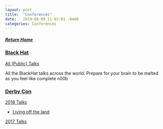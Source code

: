 ```yaml
---
layout: post
title:  "Conferences"
date:   2019-08-09 11:03:01 -0400
categories: Conferences
---
```

##### [Return Home](https://thegetch.github.io/penetration/testing/resources/2019/08/09/Home/)

### [Black Hat](https://www.blackhat.com/)

[All (Public) Talks](https://www.youtube.com/user/BlackHatOfficialYT)

All the BlackHat talks across the world. Prepare for your brain to be melted as you feel like complete n00b

### [Derby Con](https://www.derbycon.com/)


[2018 Talks](http://www.irongeek.com/i.php?page=videos/derbycon8/mainlist)


* [Living off the land](https://www.irongeek.com/i.php?page=videos/derbycon8/track-1-01-lolbins-nothing-to-lol-about-oddvar-moe)

[2017 Talks](https://www.irongeek.com/i.php?page=videos/derbycon7/mainlist)
